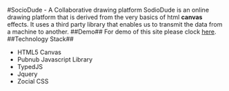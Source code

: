 #SocioDude -  A Collaborative drawing platform
SodioDude is an online drawing platform that is derived from the very basics of html **canvas** effects. It uses a third party library that enables us to transmit the data from a machine to another.
##Demo##
For demo of this site please clock [here](http://mallmate.in/eldhose).
##Technology Stack##
- HTML5 Canvas
- Pubnub Javascript Library
- TypedJS
- Jquery
- Zocial CSS

